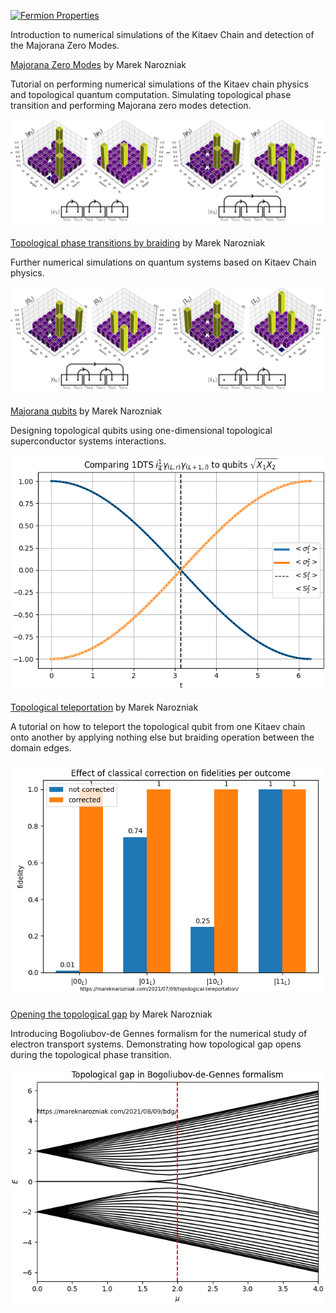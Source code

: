 [![Fermion Properties](https://travis-ci.com/marekyggdrasil/majorana.svg?branch=main)](https://travis-ci.com/github/marekyggdrasil/majorana)

Introduction to numerical simulations of the Kitaev Chain and detection of the Majorana Zero Modes.

[Majorana Zero Modes](https://mareknarozniak.com/2021/04/09/mzms/) by Marek Narozniak

Tutorial on performing numerical simulations of the Kitaev chain physics and topological quantum computation. Simulating topological phase transition and performing Majorana zero modes detection.

![Majorana Zero Modes article graphic](https://github.com/marekyggdrasil/majorana/blob/main/plots/mzms/figure_thumbnail.png?raw=true)

[Topological phase transitions by braiding](https://mareknarozniak.com/2021/05/09/braiding/) by Marek Narozniak

Further numerical simulations on quantum systems based on Kitaev Chain physics.

![Topological phase transitions by braiding article graphic](https://github.com/marekyggdrasil/majorana/blob/main/plots/braiding/figure_thumbnail.png?raw=true)

[Majorana qubits](https://mareknarozniak.com/2021/06/09/majorana-qubits/) by Marek Narozniak

Designing topological qubits using one-dimensional topological superconductor systems interactions.

![Majorana qubits article graphic](https://github.com/marekyggdrasil/majorana/blob/main/plots/majorana-qubits/result.png?raw=true)

[Topological teleportation](https://mareknarozniak.com/2021/07/09/topological-teleportation/) by Marek Narozniak

A tutorial on how to teleport the topological qubit from one Kitaev chain onto another by applying nothing else but braiding operation between the domain edges.

![Topological teleportation article graphic](https://github.com/marekyggdrasil/majorana/blob/main/plots/topological-teleportation/outcomes.png?raw=true)

[Opening the topological gap](https://mareknarozniak.com/2021/08/09/bdg/) by Marek Narozniak

Introducing Bogoliubov-de Gennes formalism for the numerical study of electron transport systems. Demonstrating how topological gap opens during the topological phase transition.

![Topological teleportation article graphic](https://github.com/marekyggdrasil/majorana/blob/main/plots/bdg/result.png?raw=true)
